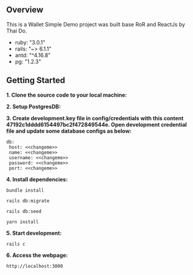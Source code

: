 ## Overview
This is a Wallet Simple Demo project was built base RoR and ReactJs by Thai Do.

- ruby: "3.0.1"
- rails: "~> 6.1.1"
- antd: "^4.16.8"
- pg: "1.2.3"

## Getting Started

**1. Clone the source code to your local machine:**

**2. Setup PostgresDB:**

**3. Create development.key file in config/credentials with this content 47192c1dddd6154497bc2f472849544e. Open development credential file and update some database configs as below:**
```
db:
 host: <<changeme>>
 name: <<changeme>>
 username: <<changeme>>
 password: <<changeme>>
 port: <<changeme>>
```
**4. Install dependencies:**

```
bundle install
```

```
rails db:migrate
```

```
rails db:seed
```

```
yarn install
```

**5. Start development:**

```
rails c
```
**6. Access the webpage:**
```
http://localhost:3000
```